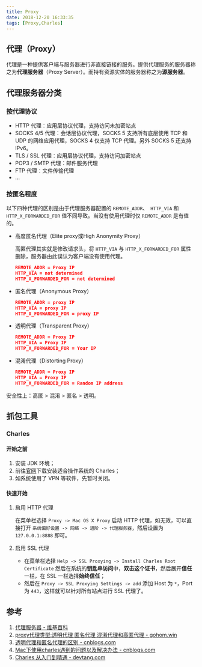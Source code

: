 ```yaml
---
title: Proxy
date: 2018-12-20 16:33:35
tags: [Proxy,Charles]
---
```


## 代理（Proxy）

代理是一种提供客户端与服务器进行非直接链接的服务。提供代理服务的服务器称之为**代理服务器**（Proxy Server）。而持有资源实体的服务器称之为**源服务器**。

## 代理服务器分类

### 按代理协议

- HTTP 代理：应用层协议代理，支持访问未加密站点
- SOCKS 4/5 代理：会话层协议代理，SOCKS 5 支持所有底层使用 TCP 和 UDP 的网络应用代理，SOCKS 4 仅支持 TCP 代理。另外 SOCKS 5 还支持 IPv6。
- TLS / SSL 代理：应用层协议代理，支持访问加密站点
-  POP3 / SMTP 代理：邮件服务代理
- FTP 代理：文件传输代理
- ...

### 按匿名程度

以下四种代理的区别是由于代理服务器配置的 `REMOTE_ADDR`、` HTTP_VIA` 和 `HTTP_X_FORWARDED_FOR` 值不同导致。当没有使用代理时仅  `REMOTE_ADDR` 是有值的。

- 高度匿名代理（Elite proxy或High Anonymity Proxy）

  高匿代理其实就是修改请求头，将 `HTTP_VIA` 与 `HTTP_X_FORWARDED_FOR` 属性删除，服务器由此误认为客户端没有使用代理。

  ```json
  REMOTE_ADDR = Proxy IP
  HTTP_VIA = not determined
  HTTP_X_FORWARDED_FOR = not determined
  ```

- 匿名代理（Anonymous Proxy）

  ```json
  REMOTE_ADDR = proxy IP
  HTTP_VIA = proxy IP
  HTTP_X_FORWARDED_FOR = proxy IP
  ```

- 透明代理（Transparent Proxy）

  ```json
  REMOTE_ADDR = Proxy IP
  HTTP_VIA = Proxy IP
  HTTP_X_FORWARDED_FOR = Your IP
  ```

- 混淆代理（Distorting Proxy）

  ```json
  REMOTE_ADDR = Proxy IP
  HTTP_VIA = Proxy IP
  HTTP_X_FORWARDED_FOR = Random IP address
  ```

安全性上：高匿 > 混淆 > 匿名 > 透明。

## 抓包工具

### Charles

#### 开始之前

1. 安装 JDK 环境；
2. 前往[官网](https://www.charlesproxy.com/download/)下载安装适合操作系统的 Charles；
3. 如系统使用了 VPN 等软件，先暂时关闭。

#### 快速开始

1. 启用 HTTP 代理

   在菜单栏选择 `Proxy -> Mac OS X Proxy` 启动 HTTP 代理，如无效，可以直接打开 `系统偏好设置 -> 网络 -> 进阶 -> 代理服务器`，然后设置为 `127.0.0.1:8888` 即可。

2. 启用 SSL 代理

   - 在菜单栏选择 `Help -> SSL Proxying -> Install Charles Root Certificate` 然后在系统的**钥匙串访问**中，**双击这个证书**，然后展开**信任**一栏，在 SSL 一栏选择**始终信任**；
   - 然后在 `Proxy -> SSL Proxying Settings -> add` 添加 Host 为 `*`，Port 为 `443`，这样就可以针对所有站点进行 SSL 代理了。 

## 参考

1. [代理服务器 - 维基百科](https://zh.wikipedia.org/wiki/%E4%BB%A3%E7%90%86%E6%9C%8D%E5%8A%A1%E5%99%A8)
2. [proxy代理类型:透明代理 匿名代理 混淆代理和高匿代理 - gohom.win](http://gohom.win/2016/01/20/proxy-type/)
3. [透明代理和匿名代理的区别 - cnblogs.com](https://www.cnblogs.com/sanler/p/7250660.html)
4. [Mac下使用charles遇到的问题以及解决办法 - cnblogs.com](https://www.cnblogs.com/season-huang/p/6269841.html)
5. [Charles 从入门到精通 - devtang.com](https://blog.devtang.com/2015/11/14/charles-introduction/)